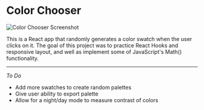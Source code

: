 # Color Chooser

![Color Chooser Screenshot](https://raw.githubusercontent.com/timmybytes/color-chooser/master/src/color-chooser-screenshot-full.png)

This is a React app that randomly generates a color swatch when the user clicks on it. The goal of this project was to practice React Hooks and responsive layout, and well as implement some of JavaScript's Math() functionality.

---

_To Do_

- Add more swatches to create random palettes
- Give user ability to export palette
- Allow for a night/day mode to measure contrast of colors
